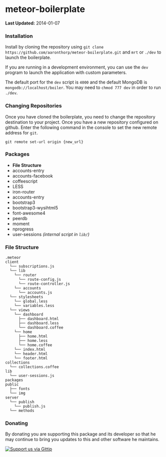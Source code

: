 # meteor-boilerplate

**Last Updated:** 2014-01-07

### Installation

Install by cloning the repository using `git clone https://github.com/aaronthorp/meteor-boilerplate.git` and `mrt` or `./dev` to launch the boilerplate.

If you are running in a development environment, you can use the `dev` program to launch the application with custom parameters.

The default port for the `dev` script is `4000` and the default MongoDB is `mongodb://localhost/boiler`. You may need to `chmod 777 dev` in order to run `./dev`.

### Changing Repositories

Once you have cloned the boilerplate, you need to change the repository destination to your project. Once you have a new repository configured on github.
Enter the following command in the console to set the new remote address for `git`.

```
git remote set-url origin {new_url}
```

### Packages

- **File Structure**
- accounts-entry
- accounts-facebook
- coffeescript
- LESS
- iron-router
- accounts-entry
- bootstrap3
- bootstrap3-wysihtml5
- font-awesome4
- peerdb
- moment
- nprogress
- user-sessions *(internal script in `lib/`)*

### File Structure

```
.meteor
client
  └── subscriptions.js
  └── lib
    └── router
      └── route-config.js
      └── route-controller.js
    └── accounts
      └── accounts.js
  └── stylesheets
    └── global.less
    └── variables.less
  └── views
    └── dashboard
      ├── dashboard.html
      ├── dashboard.less
      └── dashboard.coffee
    └── home
      ├── home.html
      ├── home.less
      └── home.coffee
    └── index.html
    └── header.html
    └── footer.html
collections
  └── collections.coffee
lib
  └── user-sessions.js
packages
public
  ├── fonts
  └── img
server
  └── publish
    └── publish.js
  └── methods
```

### Donating
By donating you are supporting this package and its developer so that he may continue to bring you updates to this and other software he maintains.

[![Support us via Gittip][gittip-badge]][aaronthorp]

[gittip-badge]: https://raw.github.com/twolfson/gittip-badge/0.1.0/dist/gittip.png
[aaronthorp]: https://www.gittip.com/aaronthorp/